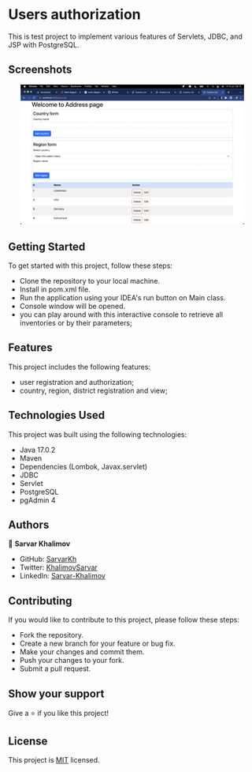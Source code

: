 # Users authorization
This is test project to implement various features of Servlets, JDBC, and JSP with PostgreSQL.

## Screenshots

<div style="display: flex; flex-wrap: wrap">
<div align="center">
  <img src="image/01_console.png?raw=true" width="90%" height="auto"/>
</div>
</div>


## Getting Started
To get started with this project, follow these steps:

- Clone the repository to your local machine.
- Install in pom.xml file.
- Run the application using your IDEA's run button on Main class.
- Console window will be opened.
- you can play around with this interactive console to retrieve all inventories or by their parameters;

## Features
This project includes the following features:

- user registration and authorization;
- country, region, district registration and view;

## Technologies Used
This project was built using the following technologies:

- Java 17.0.2
- Maven
- Dependencies (Lombok, Javax.servlet)
- JDBC
- Servlet
- PostgreSQL
- pgAdmin 4

## Authors

👤 **Sarvar Khalimov**

- GitHub: [SarvarKh](https://github.com/SarvarKh)
- Twitter: [KhalimovSarvar](https://twitter.com/KhalimovSarvar)
- LinkedIn: [Sarvar-Khalimov](https://www.linkedin.com/in/sarvar-khalimov/)


## Contributing
If you would like to contribute to this project, please follow these steps:

- Fork the repository.
- Create a new branch for your feature or bug fix.
- Make your changes and commit them.
- Push your changes to your fork.
- Submit a pull request.

## Show your support
Give a ⭐️ if you like this project!

## License
This project is [MIT](./MIT.md) licensed.